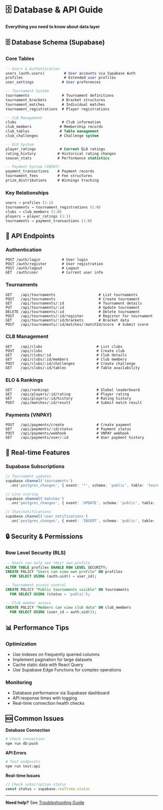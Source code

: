 # 🗄️ Database & API Guide

**Everything you need to know about data layer**

## 🗄️ Database Schema (Supabase)

### Core Tables

```sql
-- Users & Authentication
users (auth.users)         # User accounts via Supabase Auth
profiles                   # Extended user profiles
user_settings             # User preferences

-- Tournament System  
tournaments               # Tournament definitions
tournament_brackets       # Bracket structures
tournament_matches        # Individual matches
tournament_registrations  # Player registrations

-- CLB Management
clubs                     # Club information
club_members             # Membership records
club_tables              # Table management
club_challenges          # Challenge system

-- ELO System
player_ratings           # Current ELO ratings
rating_history          # Historical rating changes
season_stats            # Performance statistics

-- Payment System (VNPAY)
payment_transactions    # Payment records
tournament_fees         # Fee structures
prize_distributions     # Winnings tracking
```

### Key Relationships

```sql
users → profiles (1:1)
tournaments → tournament_registrations (1:N)
clubs → club_members (1:N)
players → player_ratings (1:1)
tournaments → payment_transactions (1:N)
```

## 🔌 API Endpoints

### Authentication
```
POST /auth/login          # User login
POST /auth/register       # User registration  
POST /auth/logout         # Logout
GET  /auth/user           # Current user info
```

### Tournaments
```
GET    /api/tournaments                    # List tournaments
POST   /api/tournaments                    # Create tournament
GET    /api/tournaments/:id                # Tournament details
PUT    /api/tournaments/:id                # Update tournament
DELETE /api/tournaments/:id                # Delete tournament
POST   /api/tournaments/:id/register       # Register for tournament
GET    /api/tournaments/:id/brackets       # Bracket data
POST   /api/tournaments/:id/matches/:matchId/score  # Submit score
```

### CLB Management
```
GET    /api/clubs                         # List clubs
POST   /api/clubs                         # Create club
GET    /api/clubs/:id                     # Club details
GET    /api/clubs/:id/members             # Club members
POST   /api/clubs/:id/challenges          # Create challenge
GET    /api/clubs/:id/tables              # Table availability
```

### ELO & Rankings
```
GET    /api/rankings                      # Global leaderboard
GET    /api/players/:id/rating            # Player rating
GET    /api/players/:id/history           # Rating history
POST   /api/matches/:id/result            # Submit match result
```

### Payments (VNPAY)
```
POST   /api/payments/create               # Create payment
GET    /api/payments/:id/status           # Payment status
POST   /api/payments/webhook              # VNPAY webhook
GET    /api/payments/user/:id             # User payment history
```

## 🔄 Real-time Features

### Supabase Subscriptions
```typescript
// Tournament updates
supabase.channel('tournaments')
  .on('postgres_changes', { event: '*', schema: 'public', table: 'tournaments' })

// Live scoring  
supabase.channel('matches')
  .on('postgres_changes', { event: 'UPDATE', schema: 'public', table: 'tournament_matches' })

// Chat/notifications
supabase.channel('user_notifications')
  .on('postgres_changes', { event: 'INSERT', schema: 'public', table: 'notifications' })
```

## 🔒 Security & Permissions

### Row Level Security (RLS)
```sql
-- Users can only see their own profile
ALTER TABLE profiles ENABLE ROW LEVEL SECURITY;
CREATE POLICY "Users can view own profile" ON profiles
  FOR SELECT USING (auth.uid() = user_id);

-- Tournament access control
CREATE POLICY "Public tournaments visible" ON tournaments  
  FOR SELECT USING (status = 'public');

-- Club member access
CREATE POLICY "Members can view club data" ON club_members
  FOR SELECT USING (user_id = auth.uid());
```

## 📊 Performance Tips

### Optimization
- Use indexes on frequently queried columns
- Implement pagination for large datasets  
- Cache static data with React Query
- Use Supabase Edge Functions for complex operations

### Monitoring
- Database performance via Supabase dashboard
- API response times with logging
- Real-time connection health checks

## 🆘 Common Issues

**Database Connection**
```bash
# Check connection
npm run db:push
```

**API Errors**
```bash
# Test endpoints
npm run test:api
```

**Real-time Issues**
```typescript
// Check subscription status
const status = supabase.realtime.status
```

---

**Need help?** See [Troubleshooting Guide](TROUBLESHOOTING_GUIDE.md)
